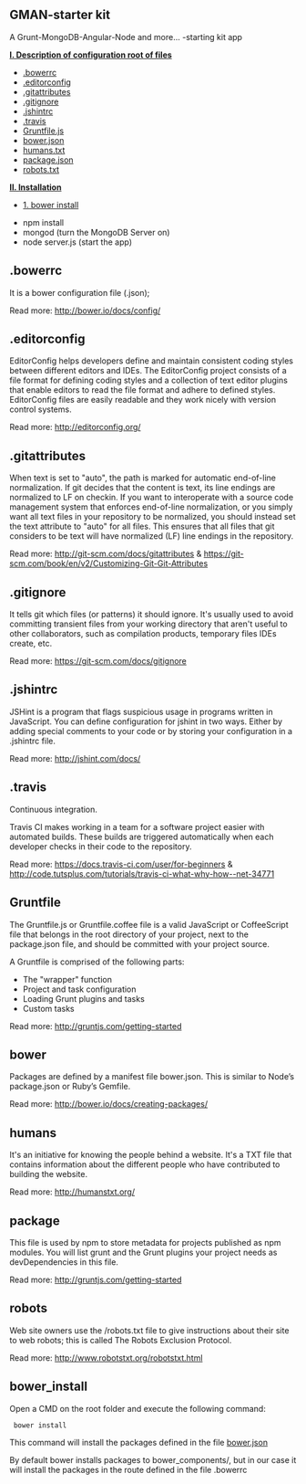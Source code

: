 ## GMAN-starter kit
A Grunt-MongoDB-Angular-Node and more... -starting kit app

**[I. Description of configuration root of files](#bowerrc)**
* [.bowerrc](#bowerrc)
* [.editorconfig](#editorconfig)
* [.gitattributes](#gitattributes)
* [.gitignore](#gitignore)
* [.jshintrc](#jshintrc)
* [.travis](#travis)
* [Gruntfile.js](#gruntfile)
* [bower.json](#bower)
* [humans.txt](#humans)
* [package.json](#package)
* [robots.txt](#robots)

**[II. Installation](#bower_install)**
* [ 1. bower install](#bower_install)
- npm install
- mongod (turn the MongoDB Server on)
- node server.js (start the app)



## .bowerrc
It is a bower configuration file (.json); 

Read more: http://bower.io/docs/config/

## .editorconfig
EditorConfig helps developers define and maintain consistent coding styles between different editors and IDEs. The EditorConfig project consists of a file format for defining coding styles and a collection of text editor plugins that enable editors to read the file format and adhere to defined styles. EditorConfig files are easily readable and they work nicely with version control systems.

Read more: http://editorconfig.org/

## .gitattributes
When text is set to "auto", the path is marked for automatic end-of-line normalization. If git decides that the content is text, its line endings are normalized to LF on checkin.
If you want to interoperate with a source code management system that enforces end-of-line normalization, or you simply want all text files in your repository to be normalized, you should instead set the text attribute to "auto" for all files.
This ensures that all files that git considers to be text will have normalized (LF) line endings in the repository.

Read more: http://git-scm.com/docs/gitattributes & https://git-scm.com/book/en/v2/Customizing-Git-Git-Attributes

## .gitignore
It tells git which files (or patterns) it should ignore. It's usually used to avoid committing transient files from your working directory that aren't useful to other collaborators, such as compilation products, temporary files IDEs create, etc.

Read more: https://git-scm.com/docs/gitignore

## .jshintrc
JSHint is a program that flags suspicious usage in programs written in JavaScript.
You can define configuration for jshint in two ways. Either by adding special comments to your code or by storing your configuration in a .jshintrc file. 

Read more: http://jshint.com/docs/

## .travis
Continuous integration.

Travis CI makes working in a team for a software project easier with automated builds. These builds are triggered automatically when each developer checks in their code to the repository.

Read more: https://docs.travis-ci.com/user/for-beginners & http://code.tutsplus.com/tutorials/travis-ci-what-why-how--net-34771

## Gruntfile
The Gruntfile.js or Gruntfile.coffee file is a valid JavaScript or CoffeeScript file that belongs in the root directory of your project, next to the package.json file, and should be committed with your project source.

A Gruntfile is comprised of the following parts:

- The "wrapper" function
- Project and task configuration
- Loading Grunt plugins and tasks
- Custom tasks

Read more: http://gruntjs.com/getting-started

## bower
Packages are defined by a manifest file bower.json. This is similar to Node’s package.json or Ruby’s Gemfile.

Read more: http://bower.io/docs/creating-packages/

## humans
It's an initiative for knowing the people behind a website. It's a TXT file that contains information about the different people who have contributed to building the website.

Read more: http://humanstxt.org/

## package
This file is used by npm to store metadata for projects published as npm modules. You will list grunt and the Grunt plugins your project needs as devDependencies in this file.

Read more: http://gruntjs.com/getting-started

## robots
Web site owners use the /robots.txt file to give instructions about their site to web robots; this is called The Robots Exclusion Protocol.

Read more: http://www.robotstxt.org/robotstxt.html

## bower_install
Open a CMD on the root folder and execute the following command:
~~~ sh
 bower install
~~~

This command will install the packages defined in the file [bower.json](#bower)

By default bower installs packages to bower_components/, but in our case it will install the packages in the route defined in the file .bowerrc
